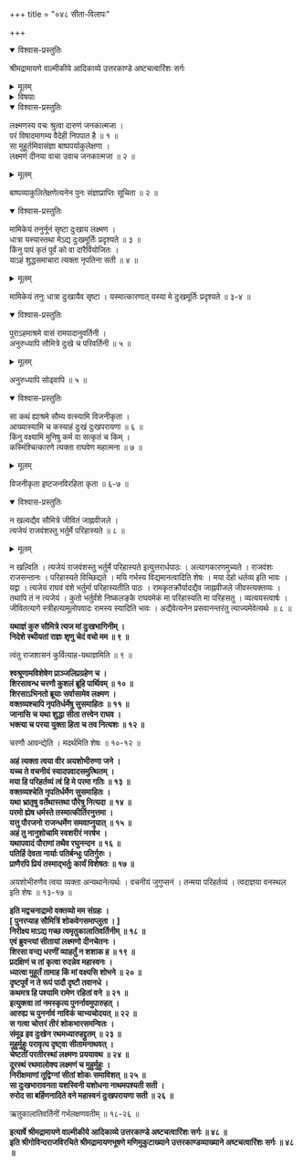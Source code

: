 +++
title = "०४८ सीता-विलापः"

+++

<details open><summary>विश्वास-प्रस्तुतिः</summary>

श्रीमद्रामायणे वाल्मीकीये आदिकाव्ये उत्तरकाण्डे अष्टचत्वारिंशः सर्गः
</details>

<details><summary>मूलम्</summary>

श्रीमद्रामायणे वाल्मीकीये आदिकाव्ये उत्तरकाण्डे अष्टचत्वारिंशः सर्गः
</details>

<details><summary>विषयाः</summary>

लक्ष्मण-मुखाद् राम-नियोग-श्रवण-मात्रेण  
पतित-मूर्च्छितया सीतया  
क्रमेण संज्ञाधिगमेन  
लक्ष्मणं प्रति रामाय सप्रणामं स्व-संदेश-निवेदन-चोदना ॥ १ ॥  
लक्ष्मणे स-प्रणाम-सान्त्वनं  
सीता-त्याग-पूर्वकं नौकारोहणेन गङ्गोत्तर-तीरम् एत्य  
रथारोहणेन दृष्टि-पथम् अतिकान्ते  
सीतया शोकाद् उच्चै रोदनम् ॥ २ ॥
</details>

<details open><summary>विश्वास-प्रस्तुतिः</summary>

लक्ष्मणस्य वचः श्रुत्वा दारुणं जनकात्मजा ।  
परं विषादमागम्य वैदेही निपपात है ॥ १ ॥  
सा मुहूर्तमिवासंज्ञा बाष्पपर्याकुलेक्षणा ।  
लक्ष्मणं दीनया वाचा उवाच जनकात्मजा ॥ २ ॥
</details>

<details><summary>मूलम्</summary>

लक्ष्मणस्य वचः श्रुत्वा दारुणं जनकात्मजा ।  
परं विषादमागम्य वैदेही निपपात है ॥ १ ॥  
सा मुहूर्तमिवासंज्ञा बाष्पपर्याकुलेक्षणा ।  
लक्ष्मणं दीनया वाचा उवाच जनकात्मजा ॥ २ ॥
</details>

बाष्पव्याकुलितेक्षणेत्यनेन पुनः संज्ञाप्राप्तिः सूचिता ॥ २ ॥

<details open><summary>विश्वास-प्रस्तुतिः</summary>

मामिकेयं तनुर्नूनं सृष्टा दुःखाय लक्ष्मण ।  
धात्रा यस्यास्तथा मेऽद्य दुःखमूर्तिः प्रदृश्यते ॥ ३ ॥  
किंनु पापं कृतं पूर्वं को वा दारैर्वियोजितः ।  
याऽहं शुद्धसमाचारा त्यक्ता नृपतिना सती ॥ ४ ॥
</details>

<details><summary>मूलम्</summary>

मामिकेयं तनुर्नूनं सृष्टा दुःखाय लक्ष्मण ।  
धात्रा यस्यास्तथा मेऽद्य दुःखमूर्तिः प्रदृश्यते ॥ ३ ॥  
किंनु पापं कृतं पूर्वं को वा दारैर्वियोजितः ।  
याऽहं शुद्धसमाचारा त्यक्ता नृपतिना सती ॥ ४ ॥
</details>

मामिकेयं तनुः धात्रा दुःखायैव सृष्टा । यस्मात्कारणात् यस्या मे दुःखमूर्तिः प्रदृश्यते ॥ ३-४ ॥

<details open><summary>विश्वास-प्रस्तुतिः</summary>

पुराऽहमाश्रमे वासं रामपादानुवर्तिनी ।  
अनुरुध्यापि सौमित्रे दुःखे च परिवर्तिनी ॥ ५ ॥
</details>

<details><summary>मूलम्</summary>

पुराऽहमाश्रमे वासं रामपादानुवर्तिनी ।  
अनुरुध्यापि सौमित्रे दुःखे च परिवर्तिनी ॥ ५ ॥
</details>

अनुरुध्यापि सोढ्वापि ॥ ५ ॥

<details open><summary>विश्वास-प्रस्तुतिः</summary>

सा कथं ह्याश्रमे सौम्य वत्स्यामि विजनीकृता ।  
आख्यास्यामि च कस्याहं दुःखं दुःखपरायणा ॥ ६ ॥  
किंनु वक्ष्यामि मुनिषु कर्म वा सत्कृतं च किम् ।  
कस्मिंश्चित्कारणे त्यक्ता राघवेण महात्मना ॥ ७ ॥
</details>

<details><summary>मूलम्</summary>

सा कथं ह्याश्रमे सौम्य वत्स्यामि विजनीकृता ।  
आख्यास्यामि च कस्याहं दुःखं दुःखपरायणा ॥ ६ ॥  
किंनु वक्ष्यामि मुनिषु कर्म वा सत्कृतं च किम् ।  
कस्मिंश्चित्कारणे त्यक्ता राघवेण महात्मना ॥ ७ ॥
</details>

विजनीकृता इष्टजनविरहिता कृता ॥ ६-७ ॥

<details open><summary>विश्वास-प्रस्तुतिः</summary>

न खल्वद्यैव सौमित्रे जीवितं जाह्नवीजले ।  
त्यजेयं राजवंशस्तु भर्तुर्मे परिहास्यते ॥ ८ ॥
</details>

<details><summary>मूलम्</summary>

न खल्वद्यैव सौमित्रे जीवितं जाह्नवीजले ।  
त्यजेयं राजवंशस्तु भर्तुर्मे परिहास्यते ॥ ८ ॥
</details>

न खल्विति । त्यजेयं राजवंशस्तु भर्तुर्मे परिहास्यते इत्युत्तरार्धपाठः । अत्यागकारणमुच्यते । राजवंशः राजसन्तानः । परिहास्यते विच्छिद्यते । मयि गर्भस्य विद्यमानत्वादिति शेषः । मया देहो धर्तव्य इति भावः । यद्वा । त्यजेयं राघवं वंशे भर्तुर्मा परिहास्यतीति पाठः । रामकृतक्रौर्यादद्यैव जाह्नवीजले जीवस्त्यक्तव्यः । तथापि तं न त्यजेयं । कुतो भर्तुर्वंशे निष्कलङ्के राघवमेकं मा परिहास्यति मा परिहसतु । व्यत्ययस्त्वार्षः । जीवितत्यागे स्त्रीहत्यामूलोपवादः रामस्य स्यादिति भावः । अद्यैवेत्यनेन प्रसवानन्तरंतु त्याज्यमेवेत्यर्थः ॥ ८ ॥

**यथाज्ञं कुरु सौमित्रे त्यज मां दुःखभागिनीम् ।  
निदेशे स्थीयतां राज्ञः शृणु चेदं वचो मम ॥ ९ ॥**

त्वंतु राजशासनं कुर्वित्याह-यथाज्ञमिति ॥ ९ ॥

**श्वश्रूणामविशेषेण प्राञ्जलिप्रग्रहेण च ।  
शिरसावन्ध चरणौ कुशलं ब्रूहि पार्थिवम् ॥ १० ॥  
शिरसाऽभिनतो ब्रूयाः सर्वासामेव लक्ष्मण ।  
वक्तव्यश्चापि नृपतिर्धर्मेषु सुसमाहितः ॥ ११ ॥  
जानासि च यथा शुद्धा सीता तत्त्वेन राघव ।  
भक्त्या च परया युक्ता हिता च तव नित्यशः ॥ १२ ॥**

चरणौ आवन्द्येति । मदर्थमिति शेषः ॥ १०-१२ ॥

**अहं त्यक्ता त्वया वीर अयशोभीरुणा जने ।  
यच्च ते वचनीयं स्यादपवादसमुत्थितम् ।  
मया हि परिहर्तव्यं त्वं हि मे परमा गतिः ॥ १३ ॥  
वक्तव्यश्चेति नृपतिर्धर्मेण सुसमाहितः ।  
यथा भ्रातृषु वर्तेथास्तथा पौरेषु नित्यदा ॥ १४ ॥  
परमो ह्येष धर्मस्ते तस्मात्कीर्तिरनुत्तमा ।  
यत्तु पौरजनो राजन्धर्मेण समवाप्नुयात् ॥ १५ ॥  
अहं तु नानुशोचामि स्वशरीरं नरर्षभ ।  
यथापवादं पौराणां तथैव रघुनन्दन ॥ १६ ॥  
पतिर्हि देवता नार्याः पतिर्बन्धुः पतिर्गुरुः ।  
प्राणैरपि प्रियं तस्माद्भर्तुः कार्यं विशेषतः ॥ १७ ॥**

अयशोभीरुणैव त्वया व्यक्ता अन्यथानेत्यर्थः । वचनीयं जुगुप्सनं । तन्मया परिहर्तव्यं । त्वदाज्ञया वनस्थल इति शेषः ॥ १३-१७ ॥

**इति मद्वचनाद्रामो वक्तव्यो मम संग्रहः ।  
\[ पुनरप्याह सौमित्रिं शोकवेगसमाप्लुता । \]  
निरीक्ष्य माऽद्य गच्छ त्वमृतुकालातिवर्तिनीम् ॥ १८ ॥  
एवं ब्रुवन्त्यां सीतायां लक्ष्मणो दीनचेतनः ।  
शिरसा वन्द्य धरणीं व्याहर्तुं न शशाक ह ॥ १९ ॥  
प्रदक्षिणं च तां कृत्वा रुदन्नेव महास्वनः ।  
ध्यात्वा मुहूर्तं तामाह किं मां वक्ष्यसि शोभने ॥ २० ॥  
दृष्टपूर्वं न ते रूपं पादौ दृष्टौ तवानधे ।  
कथमत्र हि पश्यामि रामेण रहितां वने ॥ २१ ॥  
इत्युक्त्वा तां नमस्कृत्य पुनर्नावमुपारुहत् ।  
आरुह्य च पुनर्नावं नाविकं चाभ्यचोदयत् ॥ २२ ॥  
स गत्वा चोत्तरं तीरं शोकभारसमन्वितः ।  
संमूढ इव दुःखेन रथमध्यारुहद्द्रुतम् ॥ २३ ॥  
मुहुर्मुहुः परावृत्य दृष्ट्वा सीतामनाथवत् ।  
चेष्टतीं परतीरस्थां लक्ष्मणः प्रययावथ ॥ २४ ॥  
दूरस्थं रथमालोक्य लक्ष्मणं च मुहुर्मुहुः ।  
निरीक्षमाणां तूद्विग्नां सीतां शोकः समाविशत् ॥ २५ ॥  
सा दुःखभारावनता यशस्विनी यशोधना नाथमपश्यती सती ।  
रुरोद सा बर्हिणनादिते वने महास्वनं दुःखपरायणा सती ॥ २६ ॥**

ऋतुकालातिवर्तिनीं गर्भलक्षणवतीम् ॥ १८-२६ ॥

**इत्यार्षे श्रीमद्रामायणे वाल्मीकीये आदिकाव्ये उत्तरकाण्डे अष्टचत्वारिंशः सर्गः ॥ ४८ ॥  
इति श्रीगोविन्दराजविरचिते श्रीमद्रामायणभूषणे मणिमुकुटाख्याने उत्तरकाण्डव्याख्याने अष्टचत्वारिंशः सर्गः ॥ ४८ ॥**
